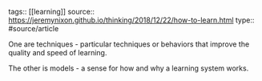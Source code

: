 tags:: [[learning]]
source:: https://jeremynixon.github.io/thinking/2018/12/22/how-to-learn.html
type:: #source/article

One are techniques - particular techniques or behaviors that improve the quality and speed of learning.

The other is models - a sense for how and why a learning system works.

